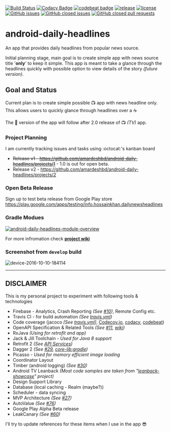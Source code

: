 [![Build Status](https://travis-ci.org/amardeshbd/android-daily-headlines.svg?branch=develop)](https://travis-ci.org/amardeshbd/android-daily-headlines) [![Codacy Badge](https://api.codacy.com/project/badge/Grade/33be4683227a4d1e83cea377562dcc09)](https://www.codacy.com/app/amardeshbd/android-daily-headlines) [![codebeat badge](https://codebeat.co/badges/e2dd5a2b-0d57-4946-9696-17f82366395f)](https://codebeat.co/projects/github-com-amardeshbd-android-daily-headlines) [![release](https://img.shields.io/github/release/amardeshbd/android-daily-headlines.svg?maxAge=2592000)](https://github.com/amardeshbd/android-daily-headlines/releases) [![license](https://img.shields.io/github/license/amardeshbd/android-daily-headlines.svg?maxAge=2592000)](https://github.com/amardeshbd/android-daily-headlines/blob/develop/LICENSE)   
[![GitHub issues](https://img.shields.io/github/issues/amardeshbd/android-daily-headlines.svg)](https://github.com/amardeshbd/android-daily-headlines/issues) [![GitHub closed issues](https://img.shields.io/github/issues-closed-raw/amardeshbd/android-daily-headlines.svg?maxAge=2592000)](https://github.com/amardeshbd/android-daily-headlines/issues?q=is%3Aissue+is%3Aclosed) [![GitHub closed pull requests](https://img.shields.io/github/issues-pr-closed-raw/amardeshbd/android-daily-headlines.svg?maxAge=2592000)](https://github.com/amardeshbd/android-daily-headlines/pulls?q=is%3Apr+is%3Aclosed) 

# android-daily-headlines
An app that provides daily headlines from popular news source.

Initial planning stage, main goal is to create simple app with news source title '**only**' to keep it simple. This app is meant to take a glance through the headlines quickly with possible option to view details of the story _(future version)_.


## Goal and Status

Current plan is to create simple possible 📺 app with news headline only. This allows users to quickly glance through headlines over a ☕

The 📱 version of the app will follow after 2.0 release of 📺 _(TV)_ app.

### Project Planning
I am currently tracking issues and tasks using :octocat:'s kanban board

 * ~~Release v1 - https://github.com/amardeshbd/android-daily-headlines/projects/1~~ - 1.0 is out for open beta.
 * Release v2 - https://github.com/amardeshbd/android-daily-headlines/projects/2

### Open Beta Release
Sign up to test beta release from Google Play store https://play.google.com/apps/testing/info.hossainkhan.dailynewsheadlines

### Gradle Modues
[![android-daily-headlines-module-overview](https://cloud.githubusercontent.com/assets/99822/19424108/8593d212-93f4-11e6-9caa-c3cc4d2e4481.png)](https://docs.google.com/drawings/d/1mbFW9Yq9r7h7DmFYhA6X1M26dBp7Uw-mX4aRaPm4GMg/edit?usp=sharing)

For more infromation check **[project wiki](https://github.com/amardeshbd/android-daily-headlines/wiki)**

### Screenshot from `develop` build

![device-2016-10-10-184114](https://cloud.githubusercontent.com/assets/99822/19253464/37a966a0-8f19-11e6-95ed-f3663c3f45f9.png)

----

## DISCLAIMER
This is my personal project to experiment with following tools & technologies
 * Firebase - Analytics, Crash Reporting _(See [#10](https://github.com/amardeshbd/android-daily-headlines/pull/10))_, Remote Config etc.
 * Travis CI - for build automation _(See [travis.yml](https://github.com/amardeshbd/android-daily-headlines/blob/develop/.travis.yml))_
 * Code coverage (jacoco _[See [travis.yml](https://github.com/amardeshbd/android-daily-headlines/blob/develop/.travis.yml#L32)]_,  [Codecov.io](https://codecov.io/gh/amardeshbd/android-daily-headlines), [codacy](https://www.codacy.com/app/amardeshbd/android-daily-headlines), [codebeat](https://codebeat.co/projects/github-com-amardeshbd-android-daily-headlines))
 * OpenAPI Specification & Related Tools _(See [#11](https://github.com/amardeshbd/android-daily-headlines/pull/11), [wiki](https://github.com/amardeshbd/android-daily-headlines/wiki/Swagger-Codegen))_
 * RxJava _(Using for retrofit and app)_
 * Jack & Jill Toolchain - _Used for Java 8 support_
 * Retrofit 2 _(See [API Services](https://github.com/amardeshbd/android-daily-headlines/tree/develop/api-lib/src/main/java/io/swagger/client/api))_
 * Dagger 2 _(See [#29](https://github.com/amardeshbd/android-daily-headlines/issues/29), [core-lib:gradle](https://github.com/amardeshbd/android-daily-headlines/blob/develop/core-lib/build.gradle#L50))_
 * Picasso - _Used for memory efficient image loading_
 * Coordinator Layout
 * Timber (android logging) _(See [#30](https://github.com/amardeshbd/android-daily-headlines/pull/30))_
 * Android TV Leanback _(Most code samples are taken from "[leanback-showcase](https://github.com/googlesamples/leanback-showcase)" project)_
 * Design Support Library
 * Database (local caching - Realm (maybe?))
 * Scheduler - data syncing
 * MVP Architecture _(See [#27](https://github.com/amardeshbd/android-daily-headlines/issues/27))_
 * AutoValue _(See [#76](https://github.com/amardeshbd/android-daily-headlines/pull/76))_
 * Google Play Alpha Beta release
 * LeakCanary _(See [#60](https://github.com/amardeshbd/android-daily-headlines/pull/60))_
 
I'll try to update references for these items when I use in the app :sunglasses:
